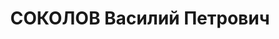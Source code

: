 ---
title: СОКОЛОВ Василий Петрович
description: "Род. в 1912, Ярославская обл., Любимский р-н, дер. Мельцево (Мельново).\
  \ Проживал: Владимирская обл., Гороховецкий р-н, п. Фролищи. Московский военный\
  \ округ, Зав. складом № 405 \n  Арестован 21.09.1937. Обв. по ст. 58-8, 58-9, 58-11.\
  \ Приговор: ВК ВС СССР, 22.11.1937 – ВМН. Расстрелян 23.11.1937. \n  Реабилитирован\
  \ ВК ВС СССР 26.09.1957"
---